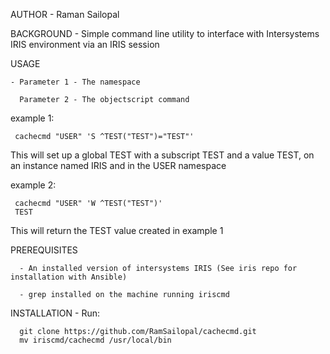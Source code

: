 
AUTHOR - Raman Sailopal

BACKGROUND - Simple command line utility to interface with Intersystems IRIS environment via an IRIS session

USAGE 

    - Parameter 1 - The namespace
     
      Parameter 2 - The objectscript command
      
  example 1:

     cachecmd "USER" 'S ^TEST("TEST")="TEST"'

This will set up a global TEST with a subscript TEST and a value TEST, on an instance named IRIS and in the USER namespace

  example 2:
     
     cachecmd "USER" 'W ^TEST("TEST")'
     TEST

This will return the TEST value created in example 1

PREREQUISITES 
    
      - An installed version of intersystems IRIS (See iris repo for installation with Ansible)
              
      - grep installed on the machine running iriscmd

INSTALLATION - Run:

      git clone https://github.com/RamSailopal/cachecmd.git
      mv iriscmd/cachecmd /usr/local/bin 	
